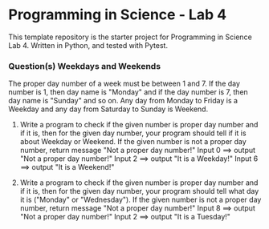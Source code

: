 # Programming in Science - Lab 4

This template repository is the starter project for Programming in Science Lab 4. Written in Python, and tested with Pytest.

### Question(s) Weekdays and Weekends
The proper day number of a week must be between 1 and 7. If the day number is 1, then day name is "Monday" and if the day number is 7, then day name is "Sunday" and so on. 
Any day from Monday to Friday is a Weekday and any day from Saturday to Sunday is Weekend.  
1. Write a program to check if the given number is proper day number and if it is, then for the given day number, your program should tell if it is about Weekday or Weekend. If the given number is not a proper day number, return message "Not a proper day number!"
Input 0 ==> output "Not a proper day number!"
Input 2 ==> output "It is a Weekday!"
Input 6 ==> output "It is a Weekend!"
 
2. Write a program to check if the given number is proper day number and if it is, then for the given day number, your program should tell what day it is ("Monday" or "Wednesday").  If the given number is not a proper day number, return message "Not a proper day number!"
Input 8 ==> output "Not a proper day number!"
Input 2 ==> output "It is a Tuesday!"

